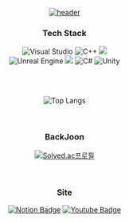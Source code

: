 
<div align="center">
  
 [![header](https://capsule-render.vercel.app/api?type=Soft&color=000000&fontColor=ffffff&text=Min.log&animation=fadeIn)](https://velog.io/@iqmin11/posts)

  
### Tech Stack

![Visual Studio](https://img.shields.io/badge/Visual%20Studio-5C2D91.svg?style=for-the-badge&logo=visual-studio&logoColor=white)
![C++](https://img.shields.io/badge/c++-%2300599C.svg?style=for-the-badge&logo=c%2B%2B&logoColor=white)
<img src="https://img.shields.io/badge/DirectX-006600?style=for-the-badge&logo=windows&logoColor=white"><br>
![Unreal Engine](https://img.shields.io/badge/unrealengine-%23313131.svg?style=for-the-badge&logo=unrealengine&logoColor=white)
<img src="https://img.shields.io/badge/Github-181717?style=for-the-badge&logo=github&logoColor=white">
![C#](https://img.shields.io/badge/c%23-%23239120.svg?style=for-the-badge&logo=csharp&logoColor=white)
![Unity](https://img.shields.io/badge/unity-%23000000.svg?style=for-the-badge&logo=unity&logoColor=white)

<br/>
<br/>

![Top Langs](https://github-readme-stats.vercel.app/api/top-langs/?username=iqmin11&layout=compact)

<br/>

### BackJoon
  
[![Solved.ac프로필](http://mazassumnida.wtf/api/v2/generate_badge?boj=iqmin)](https://solved.ac/iqmin)  

<br/>

### Site

[![Notion Badge](https://img.shields.io/badge/Notion-000000?style=for-the-badge&logo=notion&logoColor=white)](https://humane-unicorn-8e4.notion.site/Game-Developer-9a468e24837d41669754f01ec42ed9e1?pvs=4)
[![Youtube Badge](https://img.shields.io/badge/YouTube-FF0000?style=for-the-badge&logo=youtube&logoColor=white)](https://youtube.com/channel/UC6XarkoTmQWf7vuYd4GXYnw?si=QAGA0mA2_0GXdsbx)

<br/>
  


</div>


<!--
**iqmin11/iqmin11** is a ✨ _special_ ✨ repository because its `README.md` (this file) appears on your GitHub profile.

Here are some ideas to get you started:

- 🔭 I’m currently working on ...
- 🌱 I’m currently learning ...
- 👯 I’m looking to collaborate on ...
- 🤔 I’m looking for help with ...
- 💬 Ask me about ...
- 📫 How to reach me: ...
- 😄 Pronouns: ...
- ⚡ Fun fact: ...
-->
